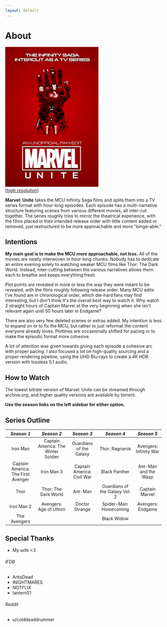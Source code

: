 ```yaml
---
layout: default
---
```


# About

<div class="image-with-text-right">
  <img src="assets/images/seriesPoster_450px.jpg" />
  <br />
  [<i><a href="assets/images/seriesPoster_2550px.jpg">high resolution</a></i>]
</div>

**Marvel: Unite** takes the MCU Infinity Saga films and splits them into a TV series format with hour-long episodes. Each episode has a multi-narrative structure featuring scenes from various different movies, all inter-cut together. The series roughly tries to mirror the theatrical experience, with the films placed in their intended release order with little content added or removed, just restructured to be more approachable and more "binge-able."

  
## Intentions

**My main goal is to make the MCU _more_ approachable, not _less_.** All of the movies are neatly interwoven in hour-long chunks. Nobody has to dedicate an entire evening solely to watching weaker MCU films like Thor: The Dark World. Instead, Inter-cutting between the various narratives allows them each to breathe and keeps everything fresh.

Plot points are revealed in more or less the way they were meant to be revealed, with the films roughly following release order. Many MCU edits I've found are in chronological order, which die-hard fans may find interesting, but I don't think it's the overall best way to watch it. Why watch 2 straight hours of Captain Marvel at the very beginning when she isn't relevant again until 50 hours later in Endgame?

There are also very few deleted scenes or extras added. My intention is less to expand on or to fix the MCU, but rather to just reformat the content everyone already loves. Plotlines are occasionally shifted for pacing or to make the episodic format more cohesive.

A lot of attention was given towards giving each episode a cohesive arc with proper pacing. I also focused a lot on high-quality sourcing and a proper rendering pipeline, using the UHD Blu-rays to create a 4K HDR version with lossless 5.1 audio.


## How to Watch

The lowest bitrate version of Marvel: Unite can be streamed through archive.org, and higher quality versions are available by torrent.

**Use the season links on the left sidebar for either option.**


## Series Outline

| *Season 1* | *Season 2* | *Season 3* | *Season 4* | *Season 5* |
| :---: | :---: | :---: | :---: | :---: |
| Iron Man | Captain America: The Winter Soldier | Guardians of the Galaxy | Thor: Ragnarok | Avengers: Infinity War |
| Captain America: The First Avenger | Iron Man 3 | Captain America: Civil War | Black Panther | Ant-Man and the Wasp |
| Thor | Thor: The Dark World | Ant-Man | Guardians of the Galaxy Vol. 2 | Captain Marvel |
| Iron Man 2 | Avengers: Age of Ultron | Doctor Strange | Spider-Man: Homecoming | Avengers: Endgame |
| The Avengers | | | Black Widow | |


## Special Thanks
* My wife <3

###### IFDB
* ArtisDead
* INIGHTMARES
* NOTFLIX
* lantern51

###### Reddit
* u/colddeaddrummer
